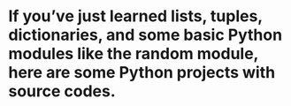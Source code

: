 # If  you’ve just learned lists, tuples, dictionaries, and some basic Python modules like the random module, here are some Python projects with source codes.
